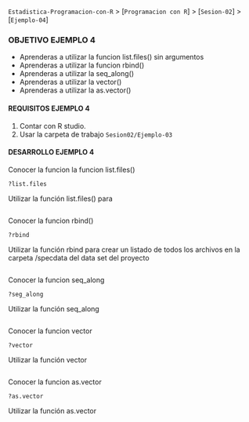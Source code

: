 `Estadistica-Programacion-con-R` > [`Programacion con R`] > [`Sesion-02`] > [`Ejemplo-04`] 
### OBJETIVO EJEMPLO 4
- Aprenderas a utilizar la funcion list.files() sin argumentos
- Aprenderas a utilizar la funcion rbind()
- Aprenderas a utilizar la seq_along()
- Aprenderas a utilizar la vector()
- Aprenderas a utilizar la as.vector()

#### REQUISITOS EJEMPLO 4
1. Contar con R studio.
1. Usar la carpeta de trabajo `Sesion02/Ejemplo-03`

#### DESARROLLO EJEMPLO 4

Conocer la funcion la funcion list.files()
```{r}
?list.files
```
Utilizar la función list.files() para 
```{r}

```
Conocer la funcion rbind() 
```{r}
?rbind
```
Utilizar la función rbind para crear un listado de todos los archivos en la carpeta /specdata del data set del proyecto
```{r}

```
Conocer la funcion seq_along 
```{r}
?seg_along
```
Utilizar la función seq_along
```{r}

```
Conocer la funcion vector 
```{r}
?vector
```
Utilizar la función vector
```{r}

```
Conocer la funcion as.vector 
```{r}
?as.vector
```
Utilizar la función as.vector 
```{r}

`````
